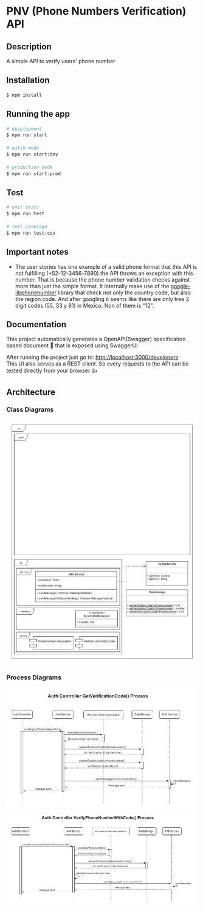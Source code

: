 # PNV (Phone Numbers Verification) API

## Description

A simple API to verify users' phone number

## Installation

```bash
$ npm install
```

## Running the app

```bash
# development
$ npm run start

# watch mode
$ npm run start:dev

# production mode
$ npm run start:prod
```

## Test

```bash
# unit tests
$ npm run test

# test coverage
$ npm run test:cov
```

## Important notes

- The user stories has one example of a valid phone format that this API is not fulfilling (+52-12-3456-7890) the API throws an exception with this number. That is because the phone number validation checks against more than just the simple format. It internally make use of the [google-libphonenumber](https://github.com/ruimarinho/google-libphonenumber/blob/1e46138878cff479aafe2ce62175c6c49cb58720/src/metadata.js#L33) library that check not only the country code, but also the region code. And after googling it seems like there are only tree 2 digit codes (55, 33 y 81) in Mexico. Non of them is "12".

## Documentation

This project automatically generates a OpenAPI(Swagger) specification based document 📑 that is exposed using SwaggerUI

After running the project just go to: [http://localhost:3000/developers](http://localhost:3000/developers)  
This UI also serves as a REST client. So every requests to the API can be tested directly from your browser 👍

## Architecture

### Class Diagrams

<img src="./diagrams/classes-diagram.png" width="880" alt="Get verification code process diagram" />

### Process Diagrams

<img src="./diagrams/get-verification-code-process-diagram.png" width="880" alt="Get verification code process diagram" />

<img src="./diagrams/verify-phone-number-with-code-process-diagram.png" width="880" alt="Get verification code process diagram" />
